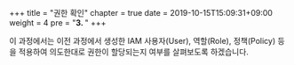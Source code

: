 +++
title = "권한 확인"
chapter = true
date = 2019-10-15T15:09:31+09:00
weight = 4
pre = "<b>3. </b>"
+++

이 과정에서는 이전 과정에서 생성한 IAM 사용자(User), 역할(Role), 정책(Policy) 등을 적용하여 의도한대로 권한이 할당되는지 여부를 살펴보도록 하겠습니다.

